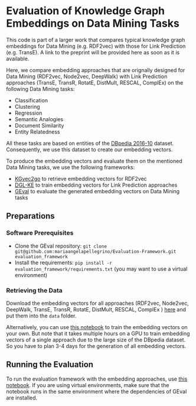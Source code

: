 # Evaluation of Knowledge Graph Embeddings on Data Mining Tasks

This code is part of a larger work that compares typical knowledge graph embeddings for Data Mining (e.g. RDF2vec) with those for Link Prediction (e.g. TransE). A link to the preprint will be provided here as soon as it is available.

Here, we compare embedding approaches that are orignally designed for Data Mining (RDF2vec, Node2vec, DeepWalk) with Link Prediction approaches (TransE, TransR, RotatE, DistMult, RESCAL, ComplEx) on the following Data Mining tasks:

- Classification
- Clustering
- Regression
- Semantic Analogies
- Document Similarity
- Entity Relatedness

All these tasks are based on entities of the [DBpedia 2016-10](https://wiki.dbpedia.org/downloads-2016-10) dataset. Consequently, we use this dataset to create our embedding vectors.

To produce the embedding vectors and evaluate them on the mentioned Data Mining tasks, we use the following frameworks:

- [KGvec2go](http://kgvec2go.org) to retrieve embedding vectors for RDF2vec
- [DGL-KE](https://github.com/awslabs/dgl-ke) to train embedding vectors for Link Prediction approaches
- [GEval](https://github.com/mariaangelapellegrino/Evaluation-Framework) to evaluate the generated embedding vectors on Data Mining tasks

## Preparations

### Software Prerequisites
- Clone the GEval repository: `git clone git@github.com:mariaangelapellegrino/Evaluation-Framework.git evaluation_framework`
- Install the requirements: `pip install -r evaluation_framework/requirements.txt` (you may want to use a virtual environment)

### Retrieving the Data
Download the embedding vectors for all approaches (RDF2vec, Node2vec, DeepWalk, TransE, TransR, RotatE, DistMult, RESCAL, ComplEx ) [here](http://data.dws.informatik.uni-mannheim.de/KBE-for-Data-Mining/) and put them into the `data` folder.

Alternatively, you can use [this notebook](embedding-vector-generation.ipynb) to train the embedding vectors on your own. But note that it takes multiple hours on a GPU to train embedding vectors of a single approach due to the large size of the DBpedia dataset. So you have to plan 3-4 days for the generation of all embedding vectors.

## Running the Evaluation
To run the evaluation framework with the embedding approaches, use [this notebook](run-embedding-evaluation.ipynb). If you are using virtual environments, make sure that the notebook runs in the same environment where the dependencies of GEval are installed.